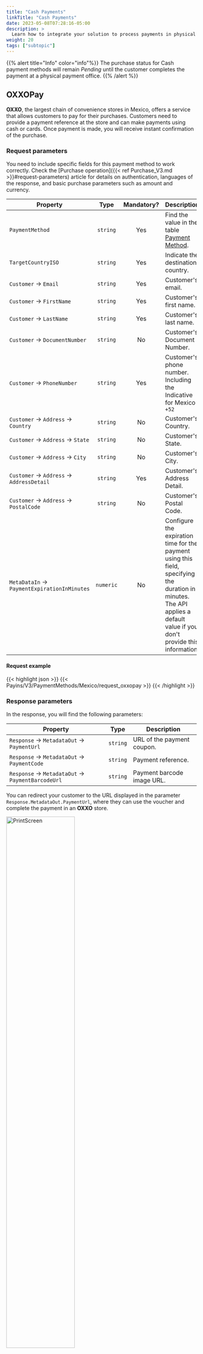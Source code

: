 ```yaml
---
title: "Cash Payments"
linkTitle: "Cash Payments"
date: 2023-05-08T07:28:16-05:00
description: >
  Learn how to integrate your solution to process payments in physical payment branches.
weight: 20
tags: ["subtopic"]
---
```


{{% alert title="Info" color="info"%}}
The purchase status for Cash payment methods will remain _Pending_ until the customer completes the payment at a physical payment office.
{{% /alert %}}


## OXXOPay
**OXXO**, the largest chain of convenience stores in Mexico, offers a service that allows customers to pay for their purchases. Customers need to provide a payment reference at the store and can make payments using cash or cards. Once payment is made, you will receive instant confirmation of the purchase.

### Request parameters
You need to include specific fields for this payment method to work correctly. Check the [Purchase operation]({{< ref Purchase_V3.md >}}#request-parameters)  article for details on authentication, languages of the response, and basic purchase parameters such as amount and currency.

| Property | Type | Mandatory? | Description |
|---|:-:|:-:|---|
| `PaymentMethod` | `string` | Yes | Find the value in the table [Payment Method](/en/docs/payment-methods/mexico.html#payment-methods). |
| `TargetCountryISO` | `string` | Yes | Indicate the destination country. |
| `Customer` → `Email` | `string` | Yes | Customer's email. |
| `Customer` → `FirstName` | `string` | Yes | Customer's first name. |
| `Customer` → `LastName` | `string` | Yes | Customer's last name. |
| `Customer` → `DocumentNumber` | `string` | No | Customer's Document Number. |
| `Customer` → `PhoneNumber` | `string` | Yes | Customer's phone number. Including the Indicative for Mexico `+52` |
| `Customer` → `Address` → `Country` | `string` | No | Customer's Country. |
| `Customer` → `Address` → `State` | `string` | No | Customer's State. |
| `Customer` → `Address` → `City` | `string` | No | Customer's City. |
| `Customer` → `Address` → `AddressDetail` | `string` | Yes | Customer's Address Detail. |
| `Customer` → `Address` → `PostalCode` | `string` | No | Customer's Postal Code. |
| `MetaDataIn` → `PaymentExpirationInMinutes` | `numeric` | No | Configure the expiration time for the payment using this field, specifying the duration in minutes. The API applies a default value if you don't provide this information. |


#### Request example
{{< highlight json >}}
{{< Payins/V3/PaymentMethods/Mexico/request_oxxopay >}}
{{< /highlight >}}

### Response parameters
In the response, you will find the following parameters:

| Property | Type | Description |
|---|:-:|---|
| `Response` → `MetadataOut` → `PaymentUrl` | `string` | URL of the payment coupon. |
| `Response` → `MetadataOut` → `PaymentCode` | `string`  | Payment reference. |
| `Response` → `MetadataOut` → `PaymentBarcodeUrl` | `string` | Payment barcode image URL. |

You can redirect your customer to the URL displayed in the parameter `Response.MetadataOut.PaymentUrl`, where they can use the voucher and complete the payment in an **OXXO** store.

<img src="/assets/OXXOPayVoucher.png" width="60%" alt="PrintScreen"/>

#### Response example

{{< highlight json >}}
{{< Payins/V3/PaymentMethods/Mexico/response_oxxopay >}}
{{< /highlight >}}

## Paynet Cash
**Paynet** allows your customers to generate a coupon and complete the payment in a physical payment office.

### Cash acquirers
You can offer your customer the possibility to pay using cash in the following networks:

* Farmacias Benavides
* 7Eleven
* Walmart
* Farmacias de Ahorro
* Sam´s
* Walmart Express
* Bodega Aurrera
* Circle K

### Request parameters
You need to include specific fields for this payment method to work correctly. Check the [Purchase operation]({{< ref Purchase_V3.md >}}#request-parameters)  article for details on authentication, languages of the response, and basic purchase parameters such as amount and currency.

| Property | Type | Mandatory? | Description |
|---|:-:|:-:|---|
| `PaymentMethod` | `string` | Yes | Find the value in the table [Payment Method](/en/docs/payment-methods/mexico.html#payment-methods). |
| `TargetCountryISO` | `string` | Yes | Indicate the destination country. |
| `Customer` → `Email` | `string` | Yes | Customer's email. |
| `Customer` → `FirstName` | `string` | Yes | Customer's first name. |
| `Customer` → `LastName` | `string` | No | Customer's last name. |
| `Customer` → `DocumentNumber` | `string` | No | Customer's Document Number. |
| `Customer` → `PhoneNumber` | `string` | No | Customer's phone number. |
| `Customer` → `Address` → `Country` | `string` | No | Customer's Country. |
| `Customer` → `Address` → `State` | `string` | No | Customer's State. |
| `Customer` → `Address` → `City` | `string` | No | Customer's City. |
| `Customer` → `Address` → `AddressDetail` | `string` | No | Customer's Address Detail. |
| `Customer` → `Address` → `PostalCode` | `string` | No | Customer's Postal Code. |
| `MetaDataIn` → `PaymentExpirationInMinutes` | `numeric` | No | Configure the expiration time for the payment using this field, specifying the duration in minutes. The API applies a default value if you don't provide this information. |

#### Request example
{{< highlight json >}}
{{< Payins/V3/PaymentMethods/Mexico/request_paynet >}}
{{< /highlight >}}


### Response parameters
In the response, you will find the following parameters:

| Property | Type | Description |
|---|:-:|---|
| `Response` → `MetadataOut` → `PaymentCode` | `string`  | Payment number generated by **Paynet**. |
| `Response` → `MetadataOut` → `PaymentBarcodeUrl` | `string` | URL of the payment barcode image. |
| `Response` → `MetadataOut` → `PaymentUrl` | `string` | URL of the payment coupon in PDF format. |

You can redirect your customer to the URL displayed in the parameter `Response.MetadataOut.PaymentUrl` to download the voucher and complete the payment in an physical payment branch.

<img src="/assets/PaynetVoucher.png" width="60%" alt="PrintScreen"/>

#### Response example
{{< highlight json >}}
{{< Payins/V3/PaymentMethods/Mexico/response_paynet >}}
{{< /highlight >}}
